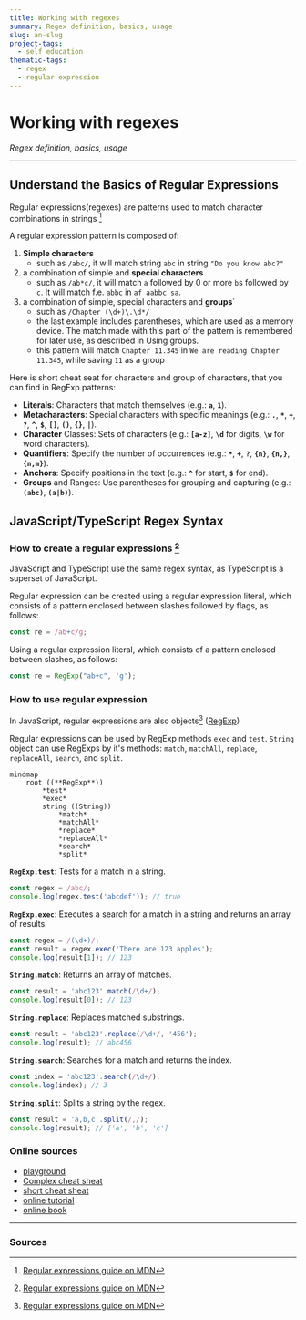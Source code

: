 ```yaml
---
title: Working with regexes
summary: Regex definition, basics, usage
slug: an-slug
project-tags: 
  - self education
thematic-tags:
  - regex
  - regular expression
---
```


# Working with regexes

*Regex definition, basics, usage*

---
## Understand the Basics of Regular Expressions

Regular expressions(regexes) are patterns used to match character combinations in strings [^1]

A regular expression pattern is composed of: 
1. **Simple characters**
    - such as `/abc/`, it will match string `abc` in string `"Do you know abc?"` 
2. a combination of simple and **special characters**
   - such as `/ab*c/`, it will match `a` followed by 0 or more `b`s followed by `c`. It will match f.e. `abbc` in `af aabbc sa`. 
3. a combination of simple, special characters and **groups**`
   - such as `/Chapter (\d+)\.\d*/`
   - the last example includes parentheses, which are used as a memory device. The match made with this part of the pattern is remembered for later use, as described in Using groups.
   - this pattern will match `Chapter 11.345` in `We are reading Chapter 11.345`, while saving `11` as a group

Here is short cheat seat for characters and group of characters, that you can find in RegExp patterns:

- **Literals**: Characters that match themselves (e.g.: **`a`**, **`1`**).
- **Metacharacters**: Special characters with specific meanings (e.g.: **`.`**, **`*`**, **`+`**, **`?`**, **`^`**, **`$`**, **`[]`**, **`()`**, **`{}`**, **`|`**).
- **Character** Classes: Sets of characters (e.g.: **`[a-z]`**, **`\d`** for digits, **`\w`** for word characters).
- **Quantifiers**: Specify the number of occurrences (e.g.: **`*`**, **`+`**, **`?`**, **`{n}`**, **`{n,}`**, **`{n,m}`**).
- **Anchors**: Specify positions in the text (e.g.: **`^`** for start, **`$`** for end).
- **Groups** and Ranges: Use parentheses for grouping and capturing (e.g.: **`(abc)`**, **`(a|b)`**).


## JavaScript/TypeScript Regex Syntax

### How to create a regular expressions [^1]
JavaScript and TypeScript use the same regex syntax, as TypeScript is a superset of JavaScript.

Regular expression can be created using a regular expression literal, which consists of a pattern enclosed between slashes followed by flags, as follows:
```typescript
const re = /ab+c/g;
```
Using a regular expression literal, which consists of a pattern enclosed between slashes, as follows:
```typescript
const re = RegExp("ab+c", 'g');
```

### How to use regular expression
In JavaScript, regular expressions are also objects[^1] ([RegExp](https://developer.mozilla.org/en-US/docs/Web/JavaScript/Reference/Global_Objects/RegExp))

Regular expressions can be used by RegExp methods `exec` and `test`.
`String` object can use RegExps by it's methods:  `match`, `matchAll`, `replace`, `replaceAll`, `search`, and `split`.

```mermaid
mindmap
    root ((**RegExp**))
        *test*
        *exec*
        string ((String))
            *match*
            *matchAll*
            *replace*
            *replaceAll*
            *search*
            *split*
```

**`RegExp.test`**: Tests for a match in a string.

```typescript
const regex = /abc/;
console.log(regex.test('abcdef')); // true
```

**`RegExp.exec`**: Executes a search for a match in a string and returns an array of results.

```typescript
const regex = /(\d+)/;
const result = regex.exec('There are 123 apples');
console.log(result[1]); // 123
```

**`String.match`**: Returns an array of matches.
```typescript
const result = 'abc123'.match(/\d+/);
console.log(result[0]); // 123
```

**`String.replace`**: Replaces matched substrings.
```typescript
const result = 'abc123'.replace(/\d+/, '456');
console.log(result); // abc456
```

**`String.search`**: Searches for a match and returns the index.
```typescript
const index = 'abc123'.search(/\d+/);
console.log(index); // 3
```

**`String.split`**: Splits a string by the regex.
```typescript
const result = 'a,b,c'.split(/,/);
console.log(result); // ['a', 'b', 'c']
```

### Online sources

- [playground](https://regexr.com/)
- [Complex cheat sheat](https://developer.mozilla.org/en-US/docs/Web/JavaScript/Guide/Regular_expressions/Cheatsheet) 
- [short cheat sheat](../assets/regex-cheatsheat.md)
- [online tutorial](https://regexone.com/)
- [online book](https://javascript.info/about) 

---
### Sources

[^1]: [Regular expressions guide on MDN](https://developer.mozilla.org/en-US/docs/Web/JavaScript/Guide/Regular_expressions)
